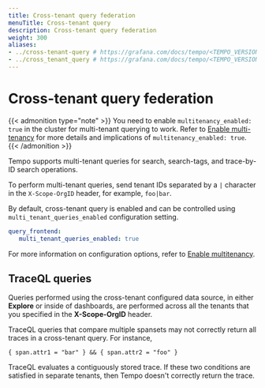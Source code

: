 ```yaml
---
title: Cross-tenant query federation
menuTitle: Cross-tenant query
description: Cross-tenant query federation
weight: 300
aliases:
- ../cross-tenant-query # https://grafana.com/docs/tempo/<TEMPO_VERSION>/operations/cross-tenant-query/
- ../cross_tenant_query # https://grafana.com/docs/tempo/<TEMPO_VERSION>/operations/cross_tenant_query/
---
```


# Cross-tenant query federation

{{< admonition type="note" >}}
You need to enable `multitenancy_enabled: true` in the cluster for multi-tenant querying to work.
Refer to [Enable multi-tenancy](https://grafana.com/docs/tempo/<TEMPO_VERSION>/operations/manage-advanced-systems/multitenancy/) for more details and implications of `multitenancy_enabled: true`.
{{< /admonition >}}

Tempo supports multi-tenant queries for search, search-tags, and trace-by-ID search operations.

To perform multi-tenant queries, send tenant IDs separated by a `|` character in the `X-Scope-OrgID` header, for example, `foo|bar`.

By default, cross-tenant query is enabled and can be controlled using `multi_tenant_queries_enabled` configuration setting.

```yaml
query_frontend:
   multi_tenant_queries_enabled: true
```

For more information on configuration options, refer to [Enable multitenancy](https://grafana.com/docs/tempo/<TEMPO_VERSION>/operations/manage-advanced-systems/multitenancy/).

## TraceQL queries

Queries performed using the cross-tenant configured data source, in either **Explore** or inside of dashboards,
are performed across all the tenants that you specified in the **X-Scope-OrgID** header.

TraceQL queries that compare multiple spansets may not correctly return all traces in a cross-tenant query. For instance,

```
{ span.attr1 = "bar" } && { span.attr2 = "foo" }
```

TraceQL evaluates a contiguously stored trace.
If these two conditions are satisfied in separate tenants, then Tempo doesn't correctly return the trace.
